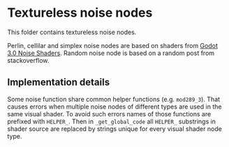 # Textureless noise nodes

This folder contains textureless noise nodes.

Perlin, cellilar and simplex noise nodes are based on shaders from [Godot 3.0 Noise Shaders](https://github.com/curly-brace/Godot-3.0-Noise-Shaders).
Random noise node is based on a random post from stackoverflow.

## Implementation details

Some noise function share common helper functions (e.g. `mod289_3`).
That causes errors when multiple noise nodes of different types are used in the same visual shader.
To avoid such errors names of those functions are prefixed with `HELPER_`.
Then in `_get_global_code` all `HELPER_` substrings in shader source are replaced by strings unique for every visual shader node type.
